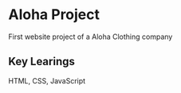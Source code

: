 # Aloha Project

First website project of a Aloha Clothing company

## Key Learings

HTML, CSS, JavaScript